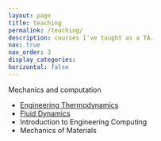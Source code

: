 ```yaml
---
layout: page
title: teaching
permalink: /teaching/
description: courses I've taught as a TA.
nav: true
nav_order: 3
display_categories: 
horizontal: false
---
```


Mechanics and computation

* [Engineering Thermodynamics](/teaching/engineering_thermodynamics)
* [Fluid Dynamics](/teaching/fluid_dynamics)
* Introduction to Engineering Computing
* Mechanics of Materials



